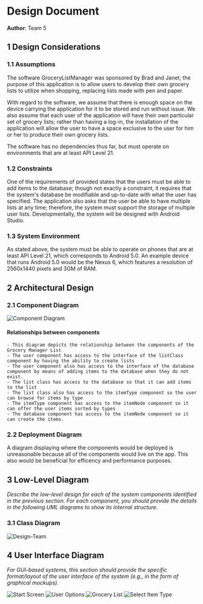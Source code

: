 # Design Document

**Author**: Team 5

## 1 Design Considerations

### 1.1 Assumptions


The software GroceryListManager was sponsored by Brad and Janet; the purpose of this application is to allow users to develop their own grocery lists to utilize when shopping, replacing lists made with pen and paper. 

With regard to the software, we assume that there is enough space on the device carrying the application for it to be stored and run without issue. We also assume that each user of the application will have their own particular set of grocery lists; rather than having a log-in, the installation of the application will allow the user to have a space exclusive to the user for him or her to produce their own grocery lists. 

The software has no dependencies thus far, but must operate on environments that are at least API Level 21. 


### 1.2 Constraints

One of the requirements of provided states that the users must be able to add items to the database; though not exactly a constraint, it requires that the system's database be modifiable and up-to-date with what the user has specified. The application also asks that the user be able to have multiple lists at any time; therefore, the system must support the storage of multiple user lists. Developmentally, the system will be designed with Android Studio. 

### 1.3 System Environment

As stated above, the system must be able to operate on phones that are at least API Level 21, which corresponds to Android 5.0. An example device that runs Android 5.0 would be the Nexus 6, which features a resolution of 2560x1440 pixels and 3GM of RAM. 

## 2 Architectural Design


### 2.1 Component Diagram

![Component Diagram](componentDiagram.png)

#### Relationships between components
	- This diagram depicts the relationship between the components of the Grocery Manager List
	- The user component has access to the interface of the listClass component by having the ability to create lists
	- The user component also has access to the interface of the database component by means of adding items to the database when they do not exist.
	- The list class has access to the database so that it can add items to the list
	- The list class also has access to the itemType component so the user can browse for items by type
	- The itemType component has access to the itemNode component so it can offer the user items sorted by types
	- The database component has access to the itemNode component so it can create the items. 

### 2.2 Deployment Diagram

A diagram displaying where the components would be deployed is unreasonable because all of the components would live on the  app. This also would be beneficial for efficency and performance purposes. 

## 3 Low-Level Diagram

*Describe the low-level design for each of the system components identified in the previous section. For each component, you should provide the details in the following UML diagrams to show its internal structure.*

### 3.1 Class Diagram

![Design-Team](design-team.png)


## 4 User Interface Diagram
*For GUI-based systems, this section should provide the specific format/layout of the user interface of the system (e.g., in the form of graphical mockups).*

![Start Screen](Mockup-User-Default.png) ![User Options](Mockup-User-Options.png) 
![Grocery List](Mockup-GroceryList-State1.png) ![Select Item Type](Mockup-GroceryList-State2.png)
